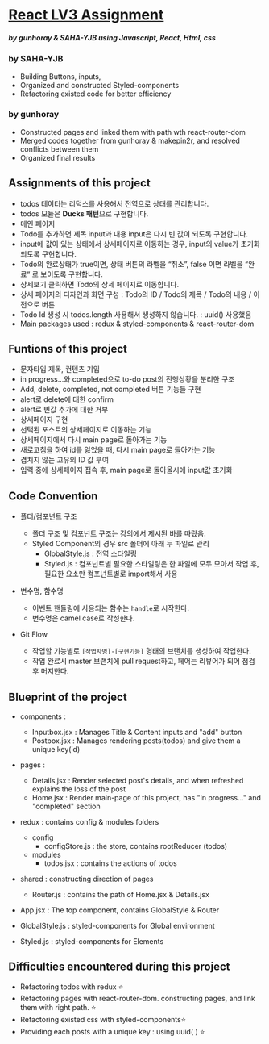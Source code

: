 # [React LV3 Assignment]([https://mytodolist-lv-2.vercel.app/](https://react-week3-lv3.vercel.app/)) 
##### by gunhoray & SAHA-YJB using Javascript, React, Html, css

### by SAHA-YJB
  * Building Buttons, inputs, 
  * Organized and constructed Styled-components
  * Refactoring existed code for better efficiency
### by gunhoray
  * Constructed pages and linked them with path wth react-router-dom
  * Merged codes together from gunhoray & makepin2r, and resolved conflicts between them
  * Organized final results 

## Assignments of this project
  * todos 데이터는 리덕스를 사용해서 전역으로 상태를 관리합니다.
  * todos 모듈은 **Ducks 패턴**으로 구현합니다.
  * 메인 페이지
  * Todo를 추가하면 제목 input과 내용 input은 다시 빈 값이 되도록 구현합니다.
  * input에 값이 있는 상태에서 상세페이지로 이동하는 경우, input의 value가 초기화 되도록 구현합니다.
  * Todo의 완료상태가 true이면, 상태 버튼의 라벨을 “취소”, false 이면 라벨을 “완료” 로 보이도록 구현합니다.
  * 상세보기 클릭하면 Todo의 상세 페이지로 이동합니다.
  * 상세 페이지의 디자인과 화면 구성 : Todo의 ID / Todo의 제목 / Todo의 내용 / 이전으로 버튼
  * Todo Id 생성 시 todos.length 사용해서 생성하지 않습니다. : uuid() 사용했음
  * Main packages used : redux & styled-components & react-router-dom  

## Funtions of this project
  * 문자타입 제목, 컨텐츠 기입
  * in progress...와 completed으로 to-do post의 진행상황을 분리한 구조
  * Add, delete, completed, not completed 버튼 기능들 구현
  * alert로 delete에 대한 confirm
  * alert로 빈값 추가에 대한 거부
  * 상세페이지 구현
  * 선택된 포스트의 상세페이지로 이동하는 기능
  * 상세페이지에서 다시 main page로 돌아가는 기능
  * 새로고침을 하여 id를 잃었을 때, 다시 main page로 돌아가는 기능
  * 겹치지 않는 고유의 ID 값 부여
  * 입력 중에 상세페이지 접속 후, main page로 돌아올시에 input값 초기화 

## Code Convention 
  * 폴더/컴포넌트 구조
    * 폴더 구조 및 컴포넌트 구조는 강의에서 제시된 바를 따랐음.
    * Styled Component의 경우 src 폴더에 아래 두 파일로 관리
      * GlobalStyle.js : 전역 스타일링
      * Styled.js : 컴포넌트별 필요한 스타일링은 한 파일에 모두 모아서 작업 후, 필요한 요소만 컴포넌트별로 import해서 사용

  * 변수명, 함수명
    * 이벤트 핸들링에 사용되는 함수는 `handle`로 시작한다.
    * 변수명은 camel case로 작성한다.

  * Git Flow
    * 작업할 기능별로 `[작업자명]-[구현기능]` 형태의 브랜치를 생성하여 작업한다.
    * 작업 완료시 master 브랜치에 pull request하고, 페어는 리뷰어가 되어 점검 후 머지한다.

## Blueprint of the project

* components :
  * Inputbox.jsx : Manages Title & Content inputs and "add" button
  * Postbox.jsx : Manages rendering posts(todos) and give them a unique key(id)

* pages :
  * Details.jsx : Render selected post's details, and when refreshed explains the loss of the post
  * Home.jsx : Render main-page of this project, has "in progress..." and "completed" section

* redux : contains config & modules folders
  * config 
    * configStore.js : the store, contains rootReducer (todos)
  * modules 
    * todos.jsx : contains the actions of todos 

* shared : constructing direction of pages
  * Router.js : contains the path of Home.jsx & Details.jsx
    
* App.jsx : The top component, contains GlobalStyle & Router
        
* GlobalStyle.js : styled-components for Global environment
  
* Styled.js : styled-components for Elements 
 

## Difficulties encountered during this project
* Refactoring todos with redux ⭐️
* Refactoring pages with react-router-dom. constructing pages, and link them with right path. ⭐️
* Refactoring existed css with styled-components⭐️
* Providing each posts with a unique key : using uuid( ) ⭐️
